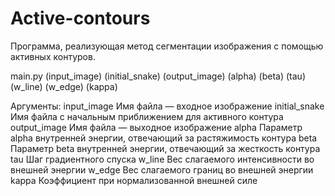 # Active-contours
Программа, реализующая метод сегментации изображения с помощью активных контуров.

main.py (input_image) (initial_snake) (output_image) (alpha) (beta) (tau) (w_line) (w_edge) (kappa)

Аргументы:
input_image	 	Имя файла — входное изображение
initial_snake	 	Имя файла с начальным приближением для активного контура
output_image	 	Имя файла — выходное изображение
alpha	 	Параметр alpha внутренней энергии, отвечающий за растяжимость контура
beta	 	Параметр beta внутренней энергии, отвечающий за жесткость контура
tau	 	Шаг градиентного спуска
w_line	 	Вес слагаемого интенсивности во внешней энергии
w_edge	 	Вес слагаемого границ во внешней энергии
kappa	 	Коэффициент при нормализованной внешней силе
